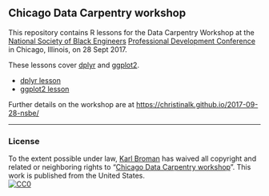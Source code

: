 ## Chicago Data Carpentry workshop

This repository contains R lessons for the Data Carpentry Workshop at
the [National Society of Black Engineers](http://www.nsbe.org/home.aspx)
[Professional Development Conference](http://www.nsbe.org/PDC.aspx) in
Chicago, Illinois, on 28 Sept 2017.

These lessons cover [dplyr](http://dplyr.tidyverse.org/) and
[ggplot2](http://ggplot2.tidyverse.org/).

- [dplyr lesson](dplyr.html)
- [ggplot2 lesson](ggplot2.html)

Further details on the workshop are at <https://christinalk.github.io/2017-09-28-nsbe/>

---

### License

To the extent possible under law,
[Karl Broman](http://github.com/kbroman)
has waived all copyright and related or neighboring rights to
&ldquo;[Chicago Data Carpentry workshop](https://github.com/kbroman/Workshop_DataCarpNSBE)&rdquo;.
This work is published from the United States.
<br/>
[![CC0](http://i.creativecommons.org/p/zero/1.0/88x31.png)](http://creativecommons.org/publicdomain/zero/1.0/)
